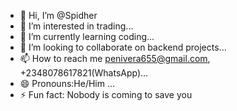 - 👋 Hi, I’m @Spidher
- 👀 I’m interested in trading...
- 🌱 I’m currently learning coding...
- 💞️ I’m looking to collaborate on backend projects...
- 📫 How to reach me penivera655@gmail.com, +2348078617821(WhatsApp)...
- 😄 Pronouns:He/Him ...
- ⚡ Fun fact: Nobody is coming to save you

<!---
Spidher/Spidher is a ✨ special ✨ repository because its `README.md` (this file) appears on your GitHub profile.
You can click the Preview link to take a look at your changes.
--->
